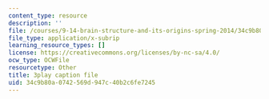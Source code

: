 ```yaml
---
content_type: resource
description: ''
file: /courses/9-14-brain-structure-and-its-origins-spring-2014/34c9b80a0742569d947c40b2c6fe7245_555123.vtt
file_type: application/x-subrip
learning_resource_types: []
license: https://creativecommons.org/licenses/by-nc-sa/4.0/
ocw_type: OCWFile
resourcetype: Other
title: 3play caption file
uid: 34c9b80a-0742-569d-947c-40b2c6fe7245
---
```

